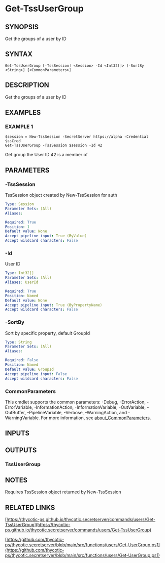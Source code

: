 # Get-TssUserGroup

## SYNOPSIS
Get the groups of a user by ID

## SYNTAX

```
Get-TssUserGroup [-TssSession] <Session> -Id <Int32[]> [-SortBy <String>] [<CommonParameters>]
```

## DESCRIPTION
Get the groups of a user by ID

## EXAMPLES

### EXAMPLE 1
```
$session = New-TssSession -SecretServer https://alpha -Credential $ssCred
Get-TssUserGroup -TssSession $session -Id 42
```

Get group the User ID 42 is a member of

## PARAMETERS

### -TssSession
TssSession object created by New-TssSession for auth

```yaml
Type: Session
Parameter Sets: (All)
Aliases:

Required: True
Position: 1
Default value: None
Accept pipeline input: True (ByValue)
Accept wildcard characters: False
```

### -Id
User ID

```yaml
Type: Int32[]
Parameter Sets: (All)
Aliases: UserId

Required: True
Position: Named
Default value: None
Accept pipeline input: True (ByPropertyName)
Accept wildcard characters: False
```

### -SortBy
Sort by specific property, default GroupId

```yaml
Type: String
Parameter Sets: (All)
Aliases:

Required: False
Position: Named
Default value: GroupId
Accept pipeline input: False
Accept wildcard characters: False
```

### CommonParameters
This cmdlet supports the common parameters: -Debug, -ErrorAction, -ErrorVariable, -InformationAction, -InformationVariable, -OutVariable, -OutBuffer, -PipelineVariable, -Verbose, -WarningAction, and -WarningVariable. For more information, see [about_CommonParameters](http://go.microsoft.com/fwlink/?LinkID=113216).

## INPUTS

## OUTPUTS

### TssUserGroup
## NOTES
Requires TssSession object returned by New-TssSession

## RELATED LINKS

[https://thycotic-ps.github.io/thycotic.secretserver/commands/users/Get-TssUserGroup](https://thycotic-ps.github.io/thycotic.secretserver/commands/users/Get-TssUserGroup)

[https://github.com/thycotic-ps/thycotic.secretserver/blob/main/src/functions/users/Get-UserGroup.ps1](https://github.com/thycotic-ps/thycotic.secretserver/blob/main/src/functions/users/Get-UserGroup.ps1)

